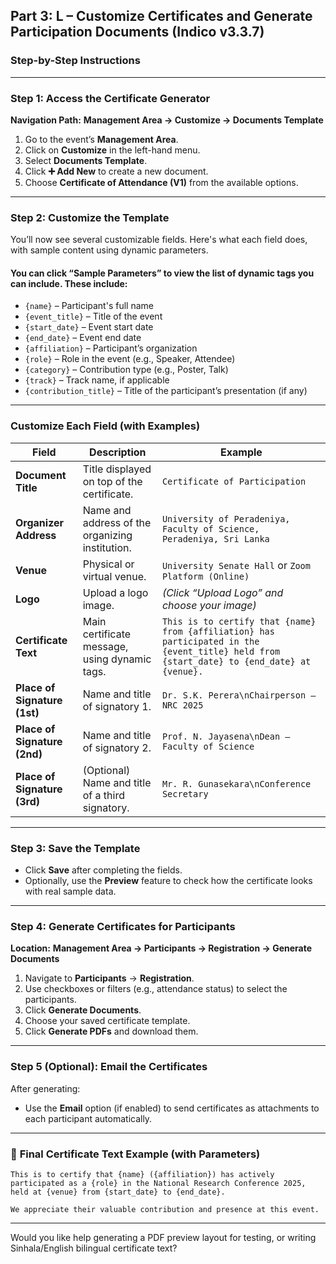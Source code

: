 ##  **Part 3: L – Customize Certificates and Generate Participation Documents (Indico v3.3.7)**

###  **Step-by-Step Instructions**

---

### **Step 1: Access the Certificate Generator**

 **Navigation Path:**
**Management Area → Customize → Documents Template**

1. Go to the event’s **Management Area**.
2. Click on **Customize** in the left-hand menu.
3. Select **Documents Template**.
4. Click **➕ Add New** to create a new document.
5. Choose **Certificate of Attendance (V1)** from the available options.

---

### **Step 2: Customize the Template**

You’ll now see several customizable fields. Here's what each field does, with sample content using dynamic parameters.

####  **You can click “Sample Parameters”** to view the list of dynamic tags you can include. These include:

* `{name}` – Participant's full name
* `{event_title}` – Title of the event
* `{start_date}` – Event start date
* `{end_date}` – Event end date
* `{affiliation}` – Participant’s organization
* `{role}` – Role in the event (e.g., Speaker, Attendee)
* `{category}` – Contribution type (e.g., Poster, Talk)
* `{track}` – Track name, if applicable
* `{contribution_title}` – Title of the participant’s presentation (if any)

---

### **Customize Each Field (with Examples)**

| Field                        | Description                                     | Example                                                                                                                                    |
| ---------------------------- | ----------------------------------------------- | ------------------------------------------------------------------------------------------------------------------------------------------ |
| **Document Title**           | Title displayed on top of the certificate.      | `Certificate of Participation`                                                                                                             |
| **Organizer Address**        | Name and address of the organizing institution. | `University of Peradeniya, Faculty of Science, Peradeniya, Sri Lanka`                                                                      |
| **Venue**                    | Physical or virtual venue.                      | `University Senate Hall` or `Zoom Platform (Online)`                                                                                       |
| **Logo**                     | Upload a logo image.                            | *(Click “Upload Logo” and choose your image)*                                                                                              |
| **Certificate Text**         | Main certificate message, using dynamic tags.   | `This is to certify that {name} from {affiliation} has participated in the {event_title} held from {start_date} to {end_date} at {venue}.` |
| **Place of Signature (1st)** | Name and title of signatory 1.                  | `Dr. S.K. Perera\nChairperson – NRC 2025`                                                                                                  |
| **Place of Signature (2nd)** | Name and title of signatory 2.                  | `Prof. N. Jayasena\nDean – Faculty of Science`                                                                                             |
| **Place of Signature (3rd)** | (Optional) Name and title of a third signatory. | `Mr. R. Gunasekara\nConference Secretary`                                                                                                  |

---

### **Step 3: Save the Template**

* Click **Save** after completing the fields.
* Optionally, use the **Preview** feature to check how the certificate looks with real sample data.

---

### **Step 4: Generate Certificates for Participants**

 **Location:**
**Management Area → Participants → Registration → Generate Documents**

1. Navigate to **Participants** → **Registration**.
2. Use checkboxes or filters (e.g., attendance status) to select the participants.
3. Click **Generate Documents**.
4. Choose your saved certificate template.
5. Click **Generate PDFs** and download them.

---

### **Step 5 (Optional): Email the Certificates**

After generating:

* Use the **Email** option (if enabled) to send certificates as attachments to each participant automatically.

---

### 🧾 **Final Certificate Text Example (with Parameters)**

```
This is to certify that {name} ({affiliation}) has actively participated as a {role} in the National Research Conference 2025, held at {venue} from {start_date} to {end_date}.

We appreciate their valuable contribution and presence at this event.
```

---

Would you like help generating a PDF preview layout for testing, or writing Sinhala/English bilingual certificate text?
